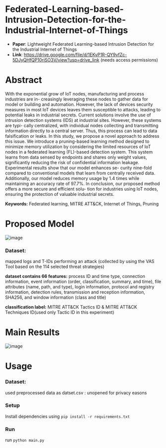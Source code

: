 # Federated-Learning-based-Intrusion-Detection-for-the-Industrial-Internet-of-Things
- <b>Paper</b>: Lightweight Federated Learning-based Intrusion Detection for the Industrial Internet of Things
- <b>Link</b>: https://drive.google.com/file/d/1EKyP1R-QY9vfZc-5DJyQHfQP10riSO3V/view?usp=drive_link   (needs access permissions)


# Abstract
With the exponential grow of IoT nodes, manufacturing and process industries are in- 
creasingly leveraging these nodes to gather data for model or building and automation. 
However, the lack of devices security measures in most IoT devices leaves them susceptible 
to attacks, leading to potential leaks in industrial secrets. Current solutions involve the use 
of intrusion detection systems (IDS) at industrial sites. However, these systems are typi- 
cally centralized, with individual nodes collecting and transmitting information directly to 
a central server. Thus, this process can lead to data falsification or leaks. In this study, 
we propose a novel approach to address this issue. We introduce a pruning-based learning 
method designed to minimize memory utilization by considering the limited resources of 
IoT nodes in a federated learning (FL)-based detection system. This system learns from 
data sensed by endpoints and shares only weight values, significantly reducing the risk of 
confidential information leakage. Experimental results show that our model enhances se- 
curity nine-fold compared to conventional models that learn from centrally received data. 
Additionally, our model reduces memory usage by 1.4 times while maintaining an accuracy 
rate of 97.7%. In conclusion, our proposed method offers a more secure and efficient solu- 
tion for industries using IoT nodes, ensuring the protection of valuable industrial secrets.

**Keywords:** Federated learning, MITRE ATT&CK, Internet of Things, Pruning

# Proposed Model
![image](https://github.com/haeun161/Lightweight-Federated-Learning-based-Intrusion-Detection-for-the-Industrial-Internet-of-Things/assets/80445078/960e8da7-8c06-44e0-8e09-d29945433aae)

### Dataset:
mapped logs and T-IDs performing an attack (collected by using the VAS Tool based on the 114 selected threat strategies)

**dataset contains 66 features:**
process ID and time type, connection information, event information (order, classification, summary, and time), file attributes (name, path, and 
type), login information, protocol and registry information, detection rules, transmission and reception information, SHA256, and window information (class and title)

**classification label:** MITRE ATT&CK Tactics ID & MITRE ATT&CK Techniques ID(used only Tactic ID in this experiment)

# Main Results
![image](https://github.com/haeun161/Lightweight-Federated-Learning-based-Intrusion-Detection-for-the-Industrial-Internet-of-Things/assets/80445078/84126e9a-35d0-4cc3-9ae1-7a4953880a01)


# Usage
### Dataset:
used preprocessed data as datset.csv : unopened for privacy easons

### Setup
Install dependencies using `pip install -r requirements.txt`

### Run
run `python main.py`
